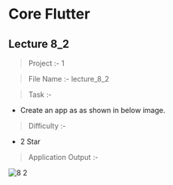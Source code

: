 # Core Flutter

## Lecture 8_2

> Project :- 1

> File Name :- lecture_8_2

> Task :-

- Create an app as as shown in below image.

> Difficulty :-

- 2 Star

> Application Output :- 

![8 2](https://user-images.githubusercontent.com/114165239/221347826-2e085e50-312e-4d80-9532-a105cd9868c6.png)
